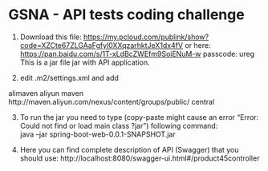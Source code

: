 # GSNA - API tests coding challenge

1) Download this file: https://my.pcloud.com/publink/show?code=XZCte67ZLGAaFgfyl0XXqzarhktJeX1dx4fV
or here: https://pan.baidu.com/s/1T-xLdBcZWEfm9SoiENuM-w  passcode: ureg
This is a jar file jar with API application.

2) edit .m2/settings.xml and add
  <mirrors>
    <mirror>
      <id>alimaven</id>
      <name>aliyun maven</name>
      <url>http://maven.aliyun.com/nexus/content/groups/public/</url>
      <mirrorOf>central</mirrorOf>
    </mirror>
  </mirrors>

3) To run the jar you need to type (copy-paste might cause an error “Error: Could not find or load main class ?jar”) following command:<br/>
java –jar spring-boot-web-0.0.1-SNAPSHOT.jar

4) Here you can find complete description of API (Swagger) that you should use:
http://localhost:8080/swagger-ui.html#/product45controller
